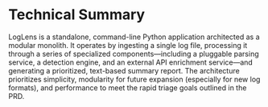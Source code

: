# Technical Summary

LogLens is a standalone, command-line Python application architected as a modular monolith. It operates by ingesting a single log file, processing it through a series of specialized components—including a pluggable parsing service, a detection engine, and an external API enrichment service—and generating a prioritized, text-based summary report. The architecture prioritizes simplicity, modularity for future expansion (especially for new log formats), and performance to meet the rapid triage goals outlined in the PRD.

